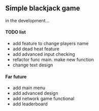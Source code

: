 ## Simple blackjack game

in the development...

#### TODO list

* add feature to change players name
* add dead heat feature
* add advanced input checking
* refactor func main. make new function
* change text design

#### Far future

* add main menu
* add advanced design
* add network game functional
* add leaderboard